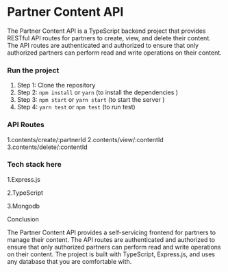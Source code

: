 # Partner Content API

The Partner Content API is a TypeScript backend project that provides RESTful API routes for partners to create, view, and delete their content. The API routes are authenticated and authorized to ensure that only authorized partners can perform read and write operations on their content.

### Run the project

1. Step 1: Clone the repository
2. Step 2: `npm install` or `yarn` (to install the dependencies )
3. Step 3: `npm start` or `yarn start` (to start the server )
4. Step 4: `yarn test` or `npm test` (to run test)

### API Routes

1.contents/create/:partnerId
2.contents/view/:contentId
3.contents/delete/:contentId

### Tech stack here

1.Express.js

2.TypeScript

3.Mongodb

Conclusion

The Partner Content API provides a self-servicing frontend for partners to manage their content. The API routes are authenticated and authorized to ensure that only authorized partners can perform read and write operations on their content. The project is built with TypeScript, Express.js, and uses any database that you are comfortable with.